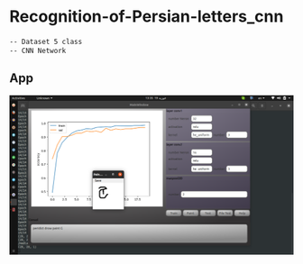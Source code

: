 # Recognition-of-Persian-letters_cnn
    -- Dataset 5 class 
    -- CNN Network
## App
![image](./testApp.png "image")